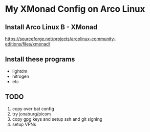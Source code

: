# My XMonad Config on Arco Linux

## Install Arco Linux B - XMonad
https://sourceforge.net/projects/arcolinux-community-editions/files/xmonad/

## Install these programs

- lightdm
- nitrogen
- etc

## TODO

1. copy over bat config
2. try jonaburg/picom
3. copy gpg keys and setup ssh and git signing
4. setup VPNs
